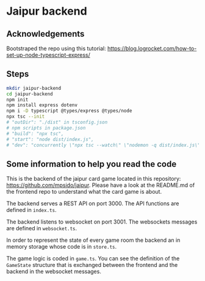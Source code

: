 # Jaipur backend

## Acknowledgements

Bootstraped the repo using this tutorial: https://blog.logrocket.com/how-to-set-up-node-typescript-express/

## Steps

```sh
mkdir jaipur-backend
cd jaipur-backend
npm init
npm install express dotenv
npm i -D typescript @types/express @types/node
npx tsc --init
# "outDir": "./dist" in tsconfig.json
# npm scripts in package.json
# "build": "npx tsc",
# "start": "node dist/index.js",
# "dev": "concurrently \"npx tsc --watch\" \"nodemon -q dist/index.js\""
```

## Some information to help you read the code

This is the backend of the jaipur card game located in this repository: https://github.com/mpsido/jaipur. Please have a look at the README.md of the frontend repo to understand what the card game is about.

The backend serves a REST API on port 3000. The API functions are defined in `index.ts`.

The backend listens to websocket on port 3001. The websockets messages are defined in `websocket.ts`.

In order to represent the state of every game room the backend an in memory storage whose code is in `store.ts`.

The game logic is coded in `game.ts`. You can see the definition of the `GameState` structure that is exchanged between the frontend and the backend in the websocket messages.
